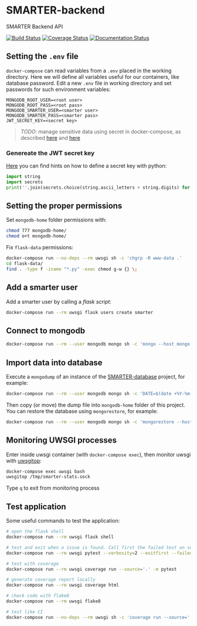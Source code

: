 # SMARTER-backend

SMARTER Backend API

[![Build Status](https://www.travis-ci.com/cnr-ibba/SMARTER-backend.svg?branch=master)](https://www.travis-ci.com/cnr-ibba/SMARTER-backend)
[![Coverage Status](https://coveralls.io/repos/github/cnr-ibba/SMARTER-backend/badge.svg?branch=master)](https://coveralls.io/github/cnr-ibba/SMARTER-backend?branch=master)
[![Documentation Status](https://readthedocs.org/projects/smarter-backend/badge/?version=latest)](https://smarter-backend.readthedocs.io/en/latest/)

## Setting the `.env` file

`docker-compose` can read variables from a `.env` placed in the working directory.
Here we will define all variables useful for our containers, like database password.
Edit a new `.env` file in working directory and set passwords for such environment
variables:

```text
MONGODB_ROOT_USER=<root user>
MONGODB_ROOT_PASS=<root pass>
MONGODB_SMARTER_USER=<smarter user>
MONGODB_SMARTER_PASS=<smarter pass>
JWT_SECRET_KEY=<secret key>
```

> *TODO*: manage sensitive data using secret in docker-compose, as described
[here](https://docs.docker.com/engine/swarm/secrets/#use-secrets-in-compose) and
[here](https://docs.docker.com/compose/compose-file/#secrets)

### Genereate the JWT secret key

[Here](https://stackoverflow.com/a/23728630/4385116) you can find hints on
how to define a secret key with python:

```python
import string
import secrets
print(''.join(secrets.choice(string.ascii_letters + string.digits) for _ in range(50)))
```

## Setting the proper permissions

Set `mongodb-home` folder permissions with:

```bash
chmod 777 mongodb-home/
chmod o+t mongodb-home/
```

Fix `flask-data` permissions:

```bash
docker-compose run --no-deps --rm uwsgi sh -c 'chgrp -R www-data .'
cd flask-data/
find . -type f -iname "*.py" -exec chmod g-w {} \;
```

## Add a smarter user

Add a smarter user by calling a *flask script*:

```bash
docker-compose run --rm uwsgi flask users create smarter
```

## Connect to mongodb

```bash
docker-compose run --rm --user mongodb mongo sh -c 'mongo --host mongo --username="${MONGO_INITDB_ROOT_USERNAME}" --password="${MONGO_INITDB_ROOT_PASSWORD}"'
```

## Import data into database

Execute a `mongodump` of an instance of the
[SMARTER-database](https://github.com/cnr-ibba/SMARTER-database) project, for
example:

```bash
docker-compose run --rm --user mongodb mongo sh -c 'DATE=$(date +%Y-%m-%d); mongodump --host mongo --username="${MONGO_INITDB_ROOT_USERNAME}" --password="${MONGO_INITDB_ROOT_PASSWORD}" --authenticationDatabase admin --db=smarter --gzip --archive=/home/mongodb/${DATE}\_smarter.archive.gz'
```

Then copy (or move) the dump file into `mongodb-home` folder of this project. You
can restore the database using `mongorestore`, for example:

```bash
docker-compose run --rm --user mongodb mongo sh -c 'mongorestore --host mongo --username="${MONGO_INITDB_ROOT_USERNAME}" --password="${MONGO_INITDB_ROOT_PASSWORD}" --authenticationDatabase admin --db=smarter --drop --preserveUUID --gzip --archive=/home/mongodb/2021-06-18_smarter.archive.gz'
```

## Monitoring UWSGI processes

Enter inside uwsgi container (with `docker-compose exec`), then monitor uwsgi with
[uwsgitop](https://github.com/xrmx/uwsgitop):

```bash
docker-compose exec uwsgi bash
uwsgitop /tmp/smarter-stats.sock
```

Type `q` to exit from monitoring process

## Test application

Some useful commands to test the application:

```bash
# open the flask shell
docker-compose run --rm uwsgi flask shell

# test and exit when a issue is found. Call first the failed test on successive calls
docker-compose run --rm uwsgi pytest --verbosity=2 --exitfirst --failed-first --showlocals

# test with coverage
docker-compose run --rm uwsgi coverage run --source='.' -m pytest

# generate coverage report locally
docker-compose run --rm uwsgi coverage html

# check code with flake8
docker-compose run --rm uwsgi flake8

# test like CI
docker-compose run --no-deps --rm uwsgi sh -c 'coverage run --source='.' -m pytest && flake8'
```

